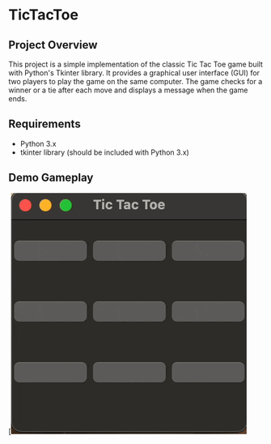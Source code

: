 # TicTacToe
## Project Overview
This project is a simple implementation of the classic Tic Tac Toe game built with Python's Tkinter library. It provides a graphical user interface (GUI) for two players to play the game on the same computer. The game checks for a winner or a tie after each move and displays a message when the game ends.
## Requirements
- Python 3.x
- tkinter library (should be included with Python 3.x)
## Demo Gameplay
[![Tic Tac Toe Gameplay](gameplay.gif)
